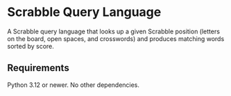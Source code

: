# Scrabble Query Language

A Scrabble query language that looks up a given Scrabble position (letters on the board, open spaces, and crosswords) and produces matching words sorted by score.

## Requirements
Python 3.12 or newer.
No other dependencies.


